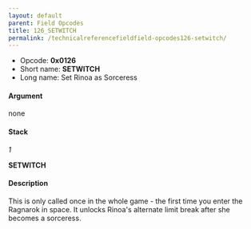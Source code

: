 ```yaml
---
layout: default
parent: Field Opcodes
title: 126_SETWITCH
permalink: /technicalreferencefieldfield-opcodes126-setwitch/
---
```


-   Opcode: **0x0126**
-   Short name: **SETWITCH**
-   Long name: Set Rinoa as Sorceress

#### Argument

none

#### Stack

  
*1*

**SETWITCH**

#### Description

This is only called once in the whole game - the first time you enter the Ragnarok in space. It unlocks Rinoa's alternate limit break after she becomes a sorceress.
